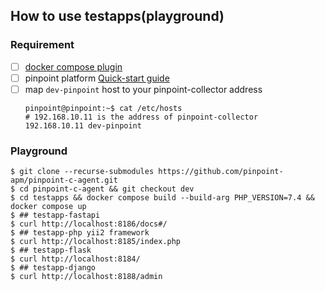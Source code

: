 ##  How to use testapps(playground)

### Requirement

- [ ] [docker compose plugin](https://docs.docker.com/compose/install/linux/)
- [ ] pinpoint platform [Quick-start guide](https://pinpoint-apm.gitbook.io/pinpoint/getting-started/quickstart)
- [ ] map `dev-pinpoint` host to your pinpoint-collector address
    ```
    pinpoint@pinpoint:~$ cat /etc/hosts
    # 192.168.10.11 is the address of pinpoint-collector
    192.168.10.11 dev-pinpoint 
    ```
### Playground

```
$ git clone --recurse-submodules https://github.com/pinpoint-apm/pinpoint-c-agent.git 
$ cd pinpoint-c-agent && git checkout dev
$ cd testapps && docker compose build --build-arg PHP_VERSION=7.4 && docker compose up
$ ## testapp-fastapi
$ curl http://localhost:8186/docs#/
$ ## testapp-php yii2 framework
$ curl http://localhost:8185/index.php
$ ## testapp-flask
$ curl http://localhost:8184/
$ ## testapp-django
$ curl http://localhost:8188/admin
```